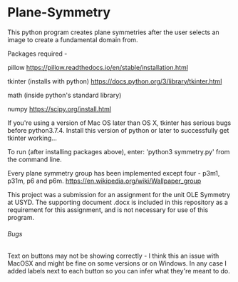 # Plane-Symmetry
This python program creates plane symmetries after the user selects an image to create a fundamental domain from.

Packages required -

pillow https://pillow.readthedocs.io/en/stable/installation.html

tkinter (installs with python) https://docs.python.org/3/library/tkinter.html

math (inside python's standard library)

numpy https://scipy.org/install.html

If you're using a version of Mac OS later than OS X, tkinter has serious bugs before python3.7.4. Install this version of python or later to successfully get tkinter working...

To run (after installing packages above), enter:
    'python3 symmetry.py'
from the command line.

Every plane symmetry group has been implemented except four - p3m1, p31m, p6 and p6m. https://en.wikipedia.org/wiki/Wallpaper_group

This project was a submission for an assignment for the unit OLE Symmetry at USYD. The supporting document .docx is included in this repository as a requirement for this assignment, and is not necessary for use of this program.

###### Bugs

Text on buttons may not be showing correctly - I think this an issue with MacOSX and might be fine on some versions or on Windows.
In any case I added labels next to each button so you can infer what they're meant to do.
